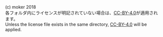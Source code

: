 (c) moker 2018  
各フォルダ内にライセンスが明記されていない場合は、[CC-BY-4.0](http://creativecommons.org/licenses/by/4.0/)が適用されます。  
Unless the license file exists in the same directory, [CC-BY-4.0](http://creativecommons.org/licenses/by/4.0/) will be applied.
